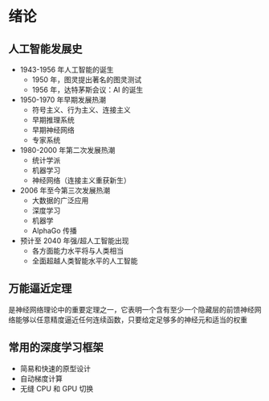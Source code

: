 # 绪论

## 人工智能发展史

- 1943-1956 年人工智能的诞生
  - 1950 年，图灵提出著名的图灵测试
  - 1956 年，达特茅斯会议：AI 的诞生
- 1950-1970 年早期发展热潮
  - 符号主义、行为主义、连接主义
  - 早期推理系统
  - 早期神经网络
  - 专家系统
- 1980-2000 年第二次发展热潮
  - 统计学派
  - 机器学习
  - 神经网络（连接主义重获新生）
- 2006 年至今第三次发展热潮
  - 大数据的广泛应用
  - 深度学习
  - 机器学
  - AlphaGo 传播
- 预计至 2040 年强/超人工智能出现
  - 各方面能力水平将与人类相当
  - 全面超越人类智能水平的人工智能

## 万能逼近定理

是神经网络理论中的重要定理之一，它表明一个含有至少一个隐藏层的前馈神经网络能够以任意精度逼近任何连续函数，只要给定足够多的神经元和适当的权重

## 常用的深度学习框架

- 简易和快速的原型设计
- 自动梯度计算
- 无缝 CPU 和 GPU 切换
